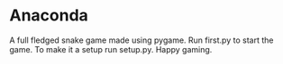 # Anaconda
A full fledged snake game made using pygame.
Run first.py to start the game.
To make it a setup run setup.py.
Happy gaming.
